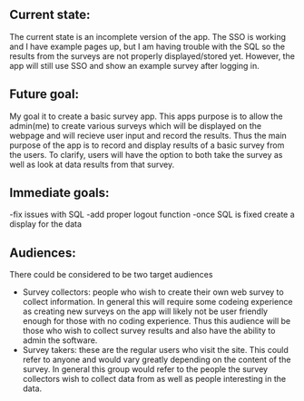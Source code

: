 ## Current state: 
The current state is an incomplete version of the app. The SSO is working and I have example pages up, but I am having trouble with the SQL so the results from the surveys are not properly displayed/stored yet. However, the app will still use SSO and show an example survey after logging in.

## Future goal:
My goal it to create a basic survey app. This apps purpose is to allow the admin(me) to create various surveys which will be displayed on the webpage and will recieve user input and record the results. Thus the main purpose of the app is to record and display results of a basic survey from the users. To clarify, users will have the option to both take the survey as well as look at data results from that survey.

## Immediate goals:
-fix issues with SQL
-add proper logout function
-once SQL is fixed create a display for the data

## Audiences:
There could be considered to be two target audiences
- Survey collectors: people who wish to create their own web survey to collect information. In general this will require some codeing experience as creating new surveys on the app will likely not be user friendly enough for those with no coding experience. Thus this audience will be those who wish to collect survey results and also have the ability to admin the software.
- Survey takers: these are the regular users who visit the site. This could refer to anyone and would vary greatly depending on the content of the survey. In general this group would refer to the people the survey collectors wish to collect data from as well as people interesting in the data.
